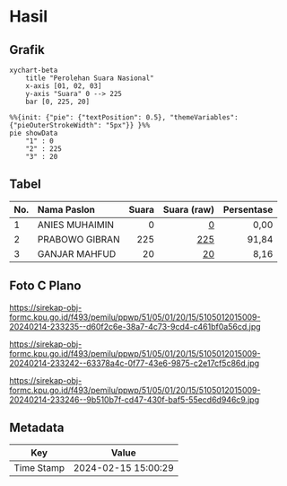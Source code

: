 # Hasil

## Grafik

```mermaid
xychart-beta
    title "Perolehan Suara Nasional"
    x-axis [01, 02, 03]
    y-axis "Suara" 0 --> 225
    bar [0, 225, 20]
```

```mermaid
%%{init: {"pie": {"textPosition": 0.5}, "themeVariables": {"pieOuterStrokeWidth": "5px"}} }%%
pie showData
    "1" : 0
    "2" : 225
    "3" : 20
```

## Tabel

| No. | Nama Paslon    | Suara | Suara (raw) | Persentase |
|:--- |:-------------- | -----:| -----------:| ----------:|
| 1   | ANIES MUHAIMIN | 0     | [0][p-1]    | 0,00       |
| 2   | PRABOWO GIBRAN | 225   | [225][p-2]  | 91,84      |
| 3   | GANJAR MAHFUD  | 20    | [20][p-3]   | 8,16       |


[p-1]: https://github.com/gigit-pemilu/pemilu-2024/blob/main/pilpres/hitung-suara/sub/51-bali/sub/05-klungkung/sub/01-nusa-penida/sub/2015-kutampi-kaler/sub/009-tps/sub/paslon-1.txt
[p-2]: https://github.com/gigit-pemilu/pemilu-2024/blob/main/pilpres/hitung-suara/sub/51-bali/sub/05-klungkung/sub/01-nusa-penida/sub/2015-kutampi-kaler/sub/009-tps/sub/paslon-2.txt
[p-3]: https://github.com/gigit-pemilu/pemilu-2024/blob/main/pilpres/hitung-suara/sub/51-bali/sub/05-klungkung/sub/01-nusa-penida/sub/2015-kutampi-kaler/sub/009-tps/sub/paslon-3.txt

## Foto C Plano

https://sirekap-obj-formc.kpu.go.id/f493/pemilu/ppwp/51/05/01/20/15/5105012015009-20240214-233235--d60f2c6e-38a7-4c73-9cd4-c461bf0a56cd.jpg

https://sirekap-obj-formc.kpu.go.id/f493/pemilu/ppwp/51/05/01/20/15/5105012015009-20240214-233242--63378a4c-0f77-43e6-9875-c2e17cf5c86d.jpg

https://sirekap-obj-formc.kpu.go.id/f493/pemilu/ppwp/51/05/01/20/15/5105012015009-20240214-233246--9b510b7f-cd47-430f-baf5-55ecd6d946c9.jpg


## Metadata

| Key        | Value               |
| ---------- | ------------------- |
| Time Stamp | 2024-02-15 15:00:29 |



